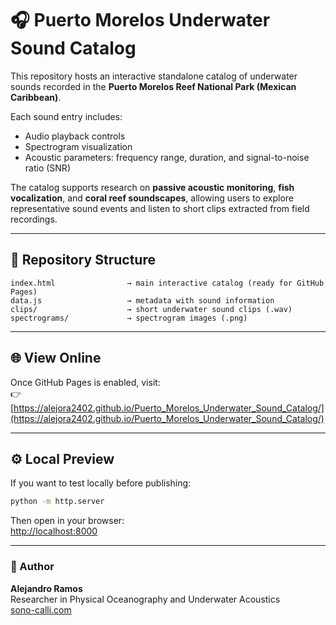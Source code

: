 # 🎧 Puerto Morelos Underwater Sound Catalog

This repository hosts an interactive standalone catalog of underwater sounds recorded in the **Puerto Morelos Reef National Park (Mexican Caribbean)**.

Each sound entry includes:
- Audio playback controls  
- Spectrogram visualization  
- Acoustic parameters: frequency range, duration, and signal-to-noise ratio (SNR)

The catalog supports research on **passive acoustic monitoring**, **fish vocalization**, and **coral reef soundscapes**, allowing users to explore representative sound events and listen to short clips extracted from field recordings.

---

## 📂 Repository Structure

```
index.html                → main interactive catalog (ready for GitHub Pages)
data.js                   → metadata with sound information
clips/                    → short underwater sound clips (.wav)
spectrograms/             → spectrogram images (.png)
```

---

## 🌐 View Online

Once GitHub Pages is enabled, visit:  
👉 [https://alejora2402.github.io/Puerto_Morelos_Underwater_Sound_Catalog/](https://alejora2402.github.io/Puerto_Morelos_Underwater_Sound_Catalog/)

---

## ⚙️ Local Preview

If you want to test locally before publishing:

```bash
python -m http.server
```

Then open in your browser:  
[http://localhost:8000](http://localhost:8000)

---

### 🪸 Author
**Alejandro Ramos**  
Researcher in Physical Oceanography and Underwater Acoustics  
[sono-calli.com](https://www.sono-calli.com)
